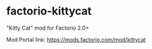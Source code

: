 # factorio-kittycat
"Kitty Cat" mod for Factorio 2.0+

Mod Portal link: https://mods.factorio.com/mod/kittycat
